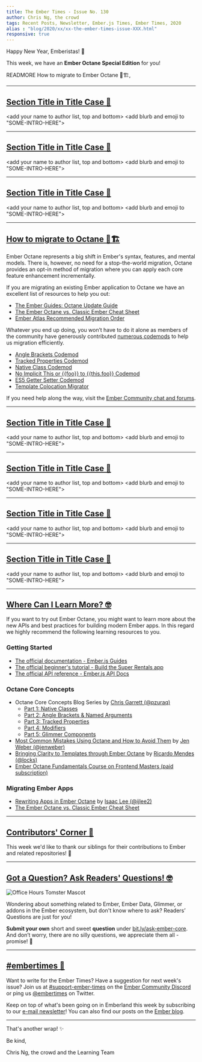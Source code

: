 ```yaml
---
title: The Ember Times - Issue No. 130
author: Chris Ng, the crowd
tags: Recent Posts, Newsletter, Ember.js Times, Ember Times, 2020
alias : "blog/2020/xx/xx-the-ember-times-issue-XXX.html"
responsive: true
---
```


Happy New Year, Emberistas! 🐹

<!--alex ignore special-->
This week, we have an **Ember Octane Special Edition** for you!

READMORE
How to migrate to Ember Octane 🐹🏗️,

---

## [Section Title in Title Case 🐹](#section-url)

<change section title emoji>
<consider adding some bold to your paragraph>

<add your name to author list, top and bottom>
<add blurb and emoji to "SOME-INTRO-HERE">

---

## [Section Title in Title Case 🐹](#section-url)

<change section title emoji>
<consider adding some bold to your paragraph>

<add your name to author list, top and bottom>
<add blurb and emoji to "SOME-INTRO-HERE">

---

## [Section Title in Title Case 🐹](#section-url)

<change section title emoji>
<consider adding some bold to your paragraph>

<add your name to author list, top and bottom>
<add blurb and emoji to "SOME-INTRO-HERE">

---

## [How to migrate to Octane 🐹🏗️](https://guides.emberjs.com/release/upgrading/current-edition/)

Ember Octane represents a big shift in Ember's syntax, features, and mental models. There is, however, no need for a stop-the-world migration, Octane provides an opt-in method of migration where you can apply each core feature enhancement incrementally.

If you are migrating an existing Ember application to Octane we have an excellent list of resources to help you out:

- [The Ember Guides: Octane Update Guide](https://guides.emberjs.com/release/upgrading/current-edition/)
- [The Ember Octane vs. Classic Ember Cheat Sheet](https://ember-learn.github.io/ember-octane-vs-classic-cheat-sheet/)
- [Ember Atlas Recommended Migration Order](https://www.notion.so/Atlas-Recommended-Migration-Order-a22f948a7cce4e01896d674f727bee74)

Whatever you end up doing, you won’t have to do it alone as members of the community have generously contributed [numerous codemods](https://github.com/ember-codemods) to help us migration efficiently.

- [Angle Brackets Codemod](https://github.com/ember-codemods/ember-angle-brackets-codemod)
- [Tracked Properties Codemod](https://github.com/ember-codemods/ember-tracked-properties-codemod)
- [Native Class Codemod](https://github.com/ember-codemods/ember-native-class-codemod)
- [No Implicit This or {{foo}} to {{this.foo}} Codemod](https://github.com/ember-codemods/ember-no-implicit-this-codemod)
- [ES5 Getter Setter Codemod](https://github.com/ember-codemods/es5-getter-ember-codemod)
- [Template Colocation Migrator](https://github.com/ember-codemods/ember-component-template-colocation-migrator)

If you need help along the way, visit the [Ember Community chat and forums](https://emberjs.com/community/).

---

## [Section Title in Title Case 🐹](#section-url)

<change section title emoji>
<consider adding some bold to your paragraph>

<add your name to author list, top and bottom>
<add blurb and emoji to "SOME-INTRO-HERE">

---

## [Section Title in Title Case 🐹](#section-url)

<change section title emoji>
<consider adding some bold to your paragraph>

<add your name to author list, top and bottom>
<add blurb and emoji to "SOME-INTRO-HERE">

---

## [Section Title in Title Case 🐹](#section-url)

<change section title emoji>
<consider adding some bold to your paragraph>

<add your name to author list, top and bottom>
<add blurb and emoji to "SOME-INTRO-HERE">

---

## [Section Title in Title Case 🐹](#section-url)

<change section title emoji>
<consider adding some bold to your paragraph>

<add your name to author list, top and bottom>
<add blurb and emoji to "SOME-INTRO-HERE">

---

## [Where Can I Learn More? 🤓](https://guides.emberjs.com/release/)

If you want to try out Ember Octane, you might want to learn more about the new APIs and best practices for
building modern Ember apps. In this regard we highly recommend the following learning resources to you.

### Getting Started

- [The official documentation - Ember.js Guides](https://guides.emberjs.com/release/)
- [The official beginner's tutorial - Build the Super Rentals app](https://guides.emberjs.com/release/tutorial/part-1/)
- [The official API reference - Ember.js API Docs](https://api.emberjs.com/ember/release)

### Octane Core Concepts

- Octane Core Concepts Blog Series by [Chris Garrett (@pzuraq)](https://github.com/pzuraq)
  - [Part 1: Native Classes](https://blog.emberjs.com/2019/02/11/coming-soon-in-ember-octane-part-1.html)
  - [Part 2: Angle Brackets & Named Arguments](https://blog.emberjs.com/2019/02/19/coming-soon-in-ember-octane-part-2.html)
  - [Part 3: Tracked Properties](https://blog.emberjs.com/2019/02/26/coming-soon-in-ember-octane-part-3.html)
  - [Part 4: Modifiers](https://blog.emberjs.com/2019/03/06/coming-soon-in-ember-octane-part-4.html)
  - [Part 5: Glimmer Components](https://blog.emberjs.com/2019/03/14/coming-soon-in-ember-octane-part-5.html)
- [Most Common Mistakes Using Octane and How to Avoid Them](https://medium.com/ember-ish/the-most-common-ember-js-octane-mistakes-and-how-to-avoid-them-c6420e1b0423) by [Jen Weber (@jenweber)](https://github.com/jenweber)
- [Bringing Clarity to Templates through Ember Octane](https://simplabs.com/blog/2019/12/20/clarity-in-templates/) by [Ricardo Mendes (@locks)](https://github.com/locks)
- [Ember Octane Fundamentals Course on Frontend Masters (paid subscription)](https://frontendmasters.com/courses/ember-octane/)

### Migrating Ember Apps

- [Rewriting Apps in Ember Octane](https://crunchingnumbers.live/2019/12/23/rewriting-apps-in-ember-octane/) by [Isaac Lee (@ijlee2)](https://github.com/ijlee2)
- [The Ember Octane vs. Classic Ember Cheat Sheet](https://ember-learn.github.io/ember-octane-vs-classic-cheat-sheet/)

---

## [Contributors' Corner 👏](https://guides.emberjs.com/release/contributing/repositories/)

<p>This week we'd like to thank our siblings for their contributions to Ember and related repositories! 💖</p>

---

## [Got a Question? Ask Readers' Questions! 🤓](https://docs.google.com/forms/d/e/1FAIpQLScqu7Lw_9cIkRtAiXKitgkAo4xX_pV1pdCfMJgIr6Py1V-9Og/viewform)

<div class="blog-row">
  <img class="float-right small transparent padded" alt="Office Hours Tomster Mascot" title="Readers' Questions" src="/images/tomsters/officehours.png" />

  <p>Wondering about something related to Ember, Ember Data, Glimmer, or addons in the Ember ecosystem, but don't know where to ask? Readers’ Questions are just for you!</p>

  <p><strong>Submit your own</strong> short and sweet <strong>question</strong> under <a href="https://bit.ly/ask-ember-core" target="rq">bit.ly/ask-ember-core</a>. And don’t worry, there are no silly questions, we appreciate them all - promise! 🤞</p>
</div>

---

## [#embertimes 📰](https://blog.emberjs.com/tags/newsletter.html)

Want to write for the Ember Times? Have a suggestion for next week's issue? Join us at [#support-ember-times](https://discordapp.com/channels/480462759797063690/485450546887786506) on the [Ember Community Discord](https://discordapp.com/invite/zT3asNS) or ping us [@embertimes](https://twitter.com/embertimes) on Twitter.

Keep on top of what's been going on in Emberland this week by subscribing to our [e-mail newsletter](https://the-emberjs-times.ongoodbits.com/)! You can also find our posts on the [Ember blog](https://emberjs.com/blog/tags/newsletter.html).

---

That's another wrap! ✨

Be kind,

Chris Ng, the crowd and the Learning Team
